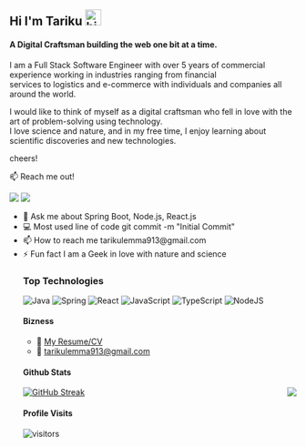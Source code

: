 
## Hi I'm Tariku <img src="https://user-images.githubusercontent.com/1303154/88677602-1635ba80-d120-11ea-84d8-d263ba5fc3c0.gif" width="28px" height="28px" alt="hi">
<h4 align="left">A Digital Craftsman building the web one bit at a time.</h3>

<p>
 I am a Full Stack Software Engineer with over 5 years of commercial experience working in industries ranging from financial </br>
 services to logistics and e-commerce with individuals and companies all around the world.

I would like to think of myself as a digital craftsman who fell in love with the art of problem-solving using technology. </br>
I love science and nature, and in my free time, I enjoy learning about scientific discoveries and new technologies.

cheers!
</p>

:mailbox: Reach me out!

[![](https://img.shields.io/badge/gmail-EA4335.svg?style=for-the-badge&logo=white)](mailto:tarikulemma@gmail.com)
[![](https://img.shields.io/badge/linkedin-%230077B5.svg?style=for-the-badge&logo=linkedin)](https://www.linkedin.com/in/tariku-kebede-239a89123/)


<ul>
 <li>💬 Ask me about Spring Boot, Node.js, React.js</li>
 <li>💻 Most used line of code git commit -m "Initial Commit"</li>
 <li>📫 How to reach me tarikulemma913@gmail.com</li>
 <li>⚡ Fun fact I am a Geek in love with nature and science</li>
</ul>
<ul>

 
 ### Top Technologies
 
 ![Java](https://img.shields.io/badge/java-%23ED8B00.svg?style=for-the-badge&logo=java&logoColor=white)
 ![Spring](https://img.shields.io/badge/spring-%236DB33F.svg?style=for-the-badge&logo=spring&logoColor=white) 
 ![React](https://img.shields.io/badge/react-%2320232a.svg?style=for-the-badge&logo=react&logoColor=%2361DAFB)
 ![JavaScript](https://img.shields.io/badge/javascript-%23323330.svg?style=for-the-badge&logo=javascript&logoColor=%23F7DF1E) 
 ![TypeScript](https://img.shields.io/badge/typescript-%23007ACC.svg?style=for-the-badge&logo=typescript&logoColor=white)
 ![NodeJS](https://img.shields.io/badge/node.js-6DA55F?style=for-the-badge&logo=node.js&logoColor=white)
 
 #### Bizness
- :paperclip: [My Resume/CV](https://github.com/tarikukebede/tarikukebede/blob/main/resume.pdf)
- :email: tarikulemma913@gmail.com

#### Github Stats

<img align='right' src="https://github-readme-stats.vercel.app/api/top-langs?username=tarikukebede&layout=compact"/>

[![GitHub Streak](https://streak-stats.demolab.com/?user=tarikukebede&theme=dark)](https://git.io/streak-stats)

#### Profile Visits 

![visitors](https://visitor-badge.glitch.me/badge?page_id=tarikukebede.tarikukebede)

